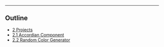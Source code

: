 

---
## Outline 
- [2 Projects](#Projects)
- [2.1 Accordian Component](#Accordian)
- [2.2 Random Color Generator](#RCG)

